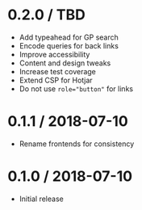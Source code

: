 0.2.0 / TBD
==================
- Add typeahead for GP search
- Encode queries for back links
- Improve accessibility
- Content and design tweaks
- Increase test coverage
- Extend CSP for Hotjar
- Do not use `role="button"` for links

0.1.1 / 2018-07-10
==================
- Rename frontends for consistency

0.1.0 / 2018-07-10
==================
- Initial release
